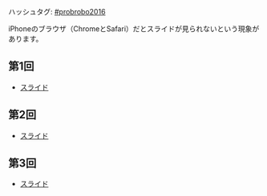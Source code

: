 ハッシュタグ: <a href="https://twitter.com/hashtag/probrobo2016?src=hash" target="_blank">#probrobo2016</a>

iPhoneのブラウザ（ChromeとSafari）だとスライドが見られないという現象があります。
<h2>第1回</h2>
<ul>
 	<li><a href="https://lab.ueda.asia/?presenpress=%e7%a2%ba%e7%8e%87%e3%83%ad%e3%83%9c%e3%83%86%e3%82%a3%e3%82%af%e3%82%b92016%e7%ac%ac1%e5%9b%9e">スライド</a></li>
</ul>
<h2>第2回</h2>
<ul>
 	<li><a href="https://lab.ueda.asia/?presenpress=%e7%a2%ba%e7%8e%87%e3%83%ad%e3%83%9c%e3%83%86%e3%82%a3%e3%82%af%e3%82%b92016%e7%ac%ac2%e5%9b%9e">スライド</a></li>
</ul>
<h2>第3回</h2>
<ul>
 	<li><a href="https://lab.ueda.asia/?presenpress=%e7%a2%ba%e7%8e%87%e3%83%ad%e3%83%9c%e3%83%86%e3%82%a3%e3%82%af%e3%82%b92016%e7%ac%ac3%e5%9b%9e" target="_blank">スライド</a></li>
</ul>
